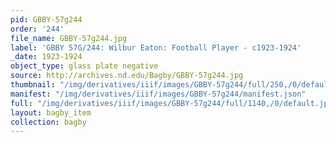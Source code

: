 ```yaml
---
pid: GBBY-57g244
order: '244'
file_name: GBBY-57g244.jpg
label: 'GBBY 57G/244: Wilbur Eaton: Football Player - c1923-1924'
_date: 1923-1924
object_type: glass plate negative
source: http://archives.nd.edu/Bagby/GBBY-57g244.jpg
thumbnail: "/img/derivatives/iiif/images/GBBY-57g244/full/250,/0/default.jpg"
manifest: "/img/derivatives/iiif/images/GBBY-57g244/manifest.json"
full: "/img/derivatives/iiif/images/GBBY-57g244/full/1140,/0/default.jpg"
layout: bagby_item
collection: bagby
---
```

